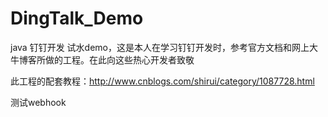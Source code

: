 # DingTalk_Demo
java 钉钉开发  试水demo，这是本人在学习钉钉开发时，参考官方文档和网上大牛博客所做的工程。在此向这些热心开发者致敬

此工程的配套教程：http://www.cnblogs.com/shirui/category/1087728.html

测试webhook
